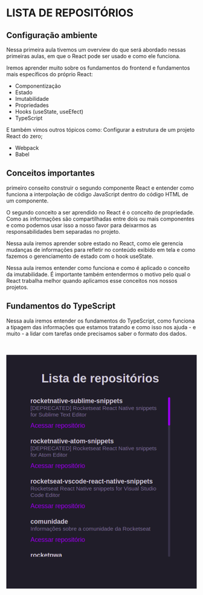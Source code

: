 # LISTA DE REPOSITÓRIOS

## Configuração ambiente

Nessa primeira aula tivemos um overview do que será abordado nessas primeiras aulas, em que o React pode ser usado e como ele funciona.

Iremos aprender muito sobre os fundamentos do frontend e fundamentos mais específicos do próprio React:

- Componentização
- Estado
- Imutabilidade
- Propriedades
- Hooks (useState, useEfect)
- TypeScript

E também vimos outros tópicos como:
Configurar a estrutura de um projeto React do zero;

- Webpack
- Babel

## Conceitos importantes

primeiro conseito construir o segundo componente React e entender como funciona a interpolação de código JavaScript dentro do código HTML de um componente.

O segundo conceito a ser aprendido no React é o conceito de propriedade. Como as informações são compartilhadas entre dois ou mais componentes e como podemos usar isso a nosso favor para deixarmos as responsabilidades bem separadas no projeto.

Nessa aula iremos aprender sobre estado no React, como ele gerencia mudanças de informações para refletir no conteúdo exibido em tela e como fazemos o gerenciamento de estado com o hook useState.

Nessa aula iremos entender como funciona e como é aplicado o conceito da imutabilidade. É importante também entendermos o motivo pelo qual o React trabalha melhor quando aplicamos esse conceitos nos nossos projetos.

## Fundamentos do TypeScript

Nessa aula iremos entender os fundamentos do TypeScript, como funciona a tipagem das informações que estamos tratando e como isso nos ajuda - e muito - a lidar com tarefas onde precisamos saber o formato dos dados.

<br/>
<br/>
<div align="center">
  <img src=".github/page.png"/>
</div>
